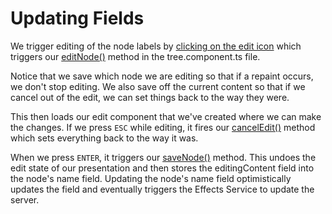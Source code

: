# Updating Fields

We trigger editing of the node labels by [clicking on the edit icon](https://github.com/DaveMBush/SmartNgRX/blob/v-next/apps/demo/src/app/shared/components/tree/tree.component.html#L95) which triggers our [editNode()](https://github.com/DaveMBush/SmartNgRX/blob/v-next/apps/demo/src/app/shared/components/tree/tree.component.ts#L89-L92) method in the tree.component.ts file.

Notice that we save which node we are editing so that if a repaint occurs, we don't stop editing. We also save off the current content so that if we cancel out of the edit, we can set things back to the way they were.

This then loads our edit component that we've created where we can make the changes. If we press `ESC` while editing, it fires our [cancelEdit()](https://github.com/DaveMBush/SmartNgRX/blob/v-next/apps/demo/src/app/shared/components/tree/tree.component.ts#L98-L100) method which sets everything back to the way it was.

When we press `ENTER`, it triggers our [saveNode()](https://github.com/DaveMBush/SmartNgRX/blob/v-next/apps/demo/src/app/shared/components/tree/tree.component.ts#L102-L111) method. This undoes the edit state of our presentation and then stores the editingContent field into the node's name field. Updating the node's name field optimistically updates the field and eventually triggers the Effects Service to update the server.
